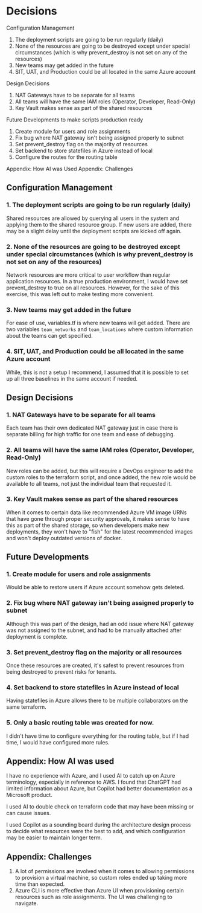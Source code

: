 # Decisions
Configuration Management
 1. The deployment scripts are going to be run regularly (daily)
 2. None of the resources are going to be destroyed except under special circumstances (which is why prevent_destroy is not set on any of the resources)
 3. New teams may get added in the future
 4. SIT, UAT, and Production could be all located in the same Azure account

Design Decisions
 1. NAT Gateways have to be separate for all teams
 2. All teams will have the same IAM roles (Operator, Developer, Read-Only)
 3. Key Vault makes sense as part of the shared resources

Future Developments to make scripts production ready
 1. Create module for users and role assignments
 2. Fix bug where NAT gateway isn't being assigned properly to subnet
 3. Set prevent_destroy flag on the majority of resources
 4. Set backend to store statefiles in Azure instead of local
 5. Configure the routes for the routing table

Appendix: How AI was Used
Appendix: Challenges

## Configuration Management
###  1. The deployment scripts are going to be run regularly (daily)
Shared resources are allowed by querying all users in the system and applying them to the shared resource group. If new users are added, there may be a slight delay until the deployment scripts are kicked off again.

### 2. None of the resources are going to be destroyed except under special circumstances (which is why prevent_destroy is not set on any of the resources)
Network resources are more critical to user workflow than regular application resources. In a true production environment, I would have set prevent_destroy to true on all resources. However, for the sake of this exercise, this was left out to make testing more convenient.

###  3. New teams may get added in the future
For ease of use, variables.tf is where new teams will get added. There are two variables ```team_networks``` and ```team_locations``` where custom information about the teams can get specified.

### 4. SIT, UAT, and Production could be all located in the same Azure account
While, this is not a setup I recommend, I assumed that it is possible to set up all three baselines in the same account if needed.

## Design Decisions
### 1. NAT Gateways have to be separate for all teams
Each team has their own dedicated NAT gateway just in case there is separate billing for high traffic for one team and ease of debugging.

### 2. All teams will have the same IAM roles (Operator, Developer, Read-Only)
New roles can be added, but this will require a DevOps engineer to add the custom roles to the terraform script, and once added, the new role would be available to all teams, not just the individual team that requested it.

### 3. Key Vault makes sense as part of the shared resources
When it comes to certain data like recommended Azure VM image URNs that have gone through proper security approvals, it makes sense to have this as part of the shared storage, so when developers make new deployments, they won't have to "fish" for the latest recommended images and won't deploy outdated versions of docker. 

## Future Developments
### 1. Create module for users and role assignments
Would be able to restore users if Azure account somehow gets deleted.

### 2. Fix bug where NAT gateway isn't being assigned properly to subnet
Although this was part of the design, had an odd issue where NAT gateway was not assigned to the subnet, and had to be manually attached after deployment is complete.

### 3. Set prevent_destroy flag on the majority or all resources
Once these resources are created, it's safest to prevent resources from being destroyed to prevent risks for tenants.

### 4. Set backend to store statefiles in Azure instead of local
Having statefiles in Azure allows there to be multiple collaborators on the same terraform.

### 5. Only a basic routing table was created for now.
I didn't have time to configure everything for the routing table, but if I had time, I would have configured more rules.

## Appendix: How AI was used
I have no experience with Azure, and I used AI to catch up on Azure terminology, especially in reference to AWS. I found that ChatGPT had limited information about Azure, but Copilot had better documentation as a Microsoft product.

I used AI to double check on terraform code that may have been missing or can cause issues.

I used Copilot as a sounding board during the architecture design process to decide what resources were the best to add, and which configuration may be easier to maintain longer term.

## Appendix: Challenges
1. A lot of permissions are involved when it comes to allowing permissions to provision a virtual machine, so custom roles ended up taking more time than expected.
2. Azure CLI is more effective than Azure UI when provisioning certain resources such as role assignments. The UI was challenging to navigate.


